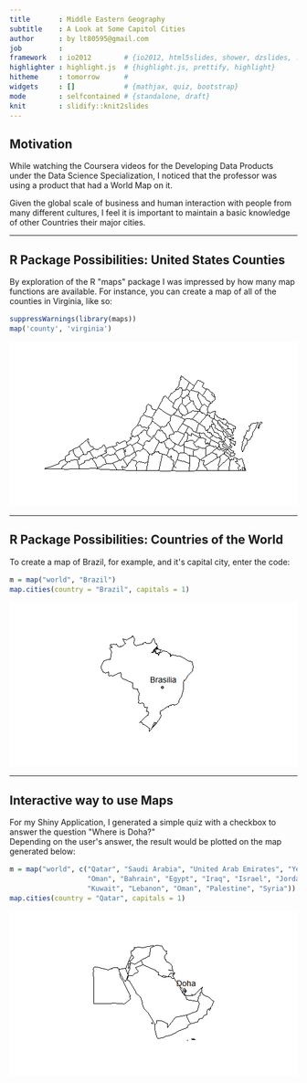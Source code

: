 ```yaml
---
title       : Middle Eastern Geography
subtitle    : A Look at Some Capitol Cities
author      : by lt80595@gmail.com
job         : 
framework   : io2012        # {io2012, html5slides, shower, dzslides, ...}
highlighter : highlight.js  # {highlight.js, prettify, highlight}
hitheme     : tomorrow      # 
widgets     : []            # {mathjax, quiz, bootstrap}
mode        : selfcontained # {standalone, draft}
knit        : slidify::knit2slides
---
```


## Motivation
While watching the Coursera videos for the Developing Data Products under the Data Science Specialization, I noticed that the professor was using a product that had a World Map on it.  

Given the global scale of business and human interaction with people from many different cultures, I feel it is important to maintain a basic knowledge of other Countries their major cities.

---

## R Package Possibilities: United States Counties
By exploration of the R "maps" package I was impressed by how many map functions are available.  For instance, you can create a map of all of the counties in Virginia, like so:

```r
suppressWarnings(library(maps))
map('county', 'virginia')
```

![plot of chunk plotVirginia](figure/plotVirginia.png) 

---

## R Package Possibilities: Countries of the World
To create a map of Brazil, for example, and it's capital city, enter the code:

```r
m = map("world", "Brazil")
map.cities(country = "Brazil", capitals = 1)
```

![plot of chunk plotBrazil](figure/plotBrazil.png) 

---

## Interactive way to use Maps
For my Shiny Application, I generated a simple quiz with a checkbox to answer the question "Where is Doha?"  
Depending on the user's answer, the result would be plotted on the map generated below:

```r
m = map("world", c("Qatar", "Saudi Arabia", "United Arab Emirates", "Yemen",
                   "Oman", "Bahrain", "Egypt", "Iraq", "Israel", "Jordan",
                   "Kuwait", "Lebanon", "Oman", "Palestine", "Syria"))
map.cities(country = "Qatar", capitals = 1)
```

![plot of chunk plotMiddleEast](figure/plotMiddleEast.png) 
  
